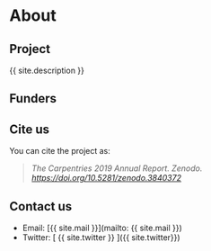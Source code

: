 # About

## Project
{{ site.description }}

## Funders


## Cite us
You can cite the project as:

> *The Carpentries 2019 Annual Report. Zenodo. https://doi.org/10.5281/zenodo.3840372*

## Contact us
- Email: [{{ site.mail }}](mailto: {{ site.mail }})
- Twitter: [ {{ site.twitter }} ]({{ site.twitter}})
